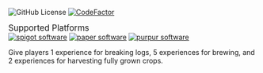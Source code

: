 ![GitHub License](https://img.shields.io/github/license/whiteh4cker-tr/BoostXP)
[![CodeFactor](https://www.codefactor.io/Content/badges/APlus.svg)](https://www.codefactor.io/repository/github/whiteh4cker-tr/boostxp)

<big>Supported Platforms</big><br>
[![spigot software](https://cdn.jsdelivr.net/npm/@intergrav/devins-badges@3.2.0/assets/compact-minimal/supported/spigot_vector.svg)](https://www.spigotmc.org/)
[![paper software](https://cdn.jsdelivr.net/npm/@intergrav/devins-badges@3/assets/compact-minimal/supported/paper_vector.svg)](https://papermc.io/)
[![purpur software](https://cdn.jsdelivr.net/npm/@intergrav/devins-badges@3/assets/compact-minimal/supported/purpur_vector.svg)](https://purpurmc.org/)

Give players 1 experience for breaking logs, 5 experiences for brewing, and 2 experiences for harvesting fully grown crops.
